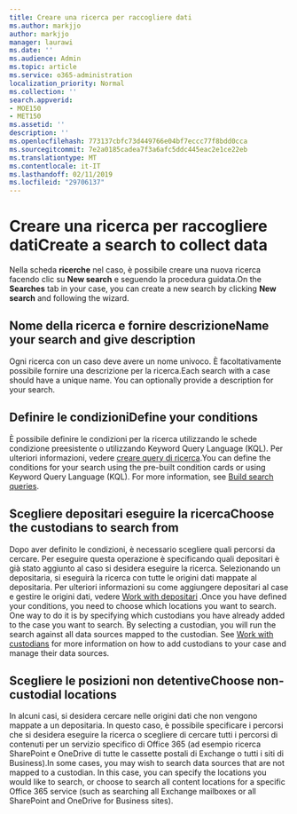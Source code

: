 ```yaml
---
title: Creare una ricerca per raccogliere dati
ms.author: markjjo
author: markjjo
manager: laurawi
ms.date: ''
ms.audience: Admin
ms.topic: article
ms.service: o365-administration
localization_priority: Normal
ms.collection: ''
search.appverid:
- MOE150
- MET150
ms.assetid: ''
description: ''
ms.openlocfilehash: 773137cbfc73d449766e04bf7eccc77f8bdd0cca
ms.sourcegitcommit: 7e2a0185cadea7f3a6afc5ddc445eac2e1ce22eb
ms.translationtype: MT
ms.contentlocale: it-IT
ms.lasthandoff: 02/11/2019
ms.locfileid: "29706137"
---
```

# <a name="create-a-search-to-collect-data"></a><span data-ttu-id="eb0bc-102">Creare una ricerca per raccogliere dati</span><span class="sxs-lookup"><span data-stu-id="eb0bc-102">Create a search to collect data</span></span>

<span data-ttu-id="eb0bc-103">Nella scheda **ricerche** nel caso, è possibile creare una nuova ricerca facendo clic su **New search** e seguendo la procedura guidata.</span><span class="sxs-lookup"><span data-stu-id="eb0bc-103">On the **Searches** tab in your case, you can create a new search by clicking **New search** and following the wizard.</span></span>

## <a name="name-your-search-and-give-description"></a><span data-ttu-id="eb0bc-104">Nome della ricerca e fornire descrizione</span><span class="sxs-lookup"><span data-stu-id="eb0bc-104">Name your search and give description</span></span>

<span data-ttu-id="eb0bc-p101">Ogni ricerca con un caso deve avere un nome univoco. È facoltativamente possibile fornire una descrizione per la ricerca.</span><span class="sxs-lookup"><span data-stu-id="eb0bc-p101">Each search with a case should have a unique name. You can optionally provide a description for your search.</span></span> 

## <a name="define-your-conditions"></a><span data-ttu-id="eb0bc-107">Definire le condizioni</span><span class="sxs-lookup"><span data-stu-id="eb0bc-107">Define your conditions</span></span>

<span data-ttu-id="eb0bc-p102">È possibile definire le condizioni per la ricerca utilizzando le schede condizione preesistente o utilizzando Keyword Query Language (KQL). Per ulteriori informazioni, vedere [creare query di ricerca](building-search-queries.md).</span><span class="sxs-lookup"><span data-stu-id="eb0bc-p102">You can define the conditions for your search using the pre-built condition cards or using Keyword Query Language (KQL). For more information, see [Build search queries](building-search-queries.md).</span></span>

## <a name="choose-the-custodians-to-search-from"></a><span data-ttu-id="eb0bc-110">Scegliere depositari eseguire la ricerca</span><span class="sxs-lookup"><span data-stu-id="eb0bc-110">Choose the custodians to search from</span></span>

<span data-ttu-id="eb0bc-p103">Dopo aver definito le condizioni, è necessario scegliere quali percorsi da cercare. Per eseguire questa operazione è specificando quali depositari è già stato aggiunto al caso si desidera eseguire la ricerca. Selezionando un depositaria, si eseguirà la ricerca con tutte le origini dati mappate al depositaria. Per ulteriori informazioni su come aggiungere depositari al case e gestire le origini dati, vedere [Work with depositari](managing-custodians.md) .</span><span class="sxs-lookup"><span data-stu-id="eb0bc-p103">Once you have defined your conditions, you need to choose which locations you want to search. One way to do it is by specifying which custodians you have already added to the case you want to search. By selecting a custodian, you will run the search against all data sources mapped to the custodian. See [Work with custodians](managing-custodians.md) for more information on how to add custodians to your case and manage their data sources.</span></span>

## <a name="choose-non-custodial-locations"></a><span data-ttu-id="eb0bc-115">Scegliere le posizioni non detentive</span><span class="sxs-lookup"><span data-stu-id="eb0bc-115">Choose non-custodial locations</span></span>

<span data-ttu-id="eb0bc-p104">In alcuni casi, si desidera cercare nelle origini dati che non vengono mappate a un depositaria. In questo caso, è possibile specificare i percorsi che si desidera eseguire la ricerca o scegliere di cercare tutti i percorsi di contenuti per un servizio specifico di Office 365 (ad esempio ricerca SharePoint e OneDrive di tutte le cassette postali di Exchange o tutti i siti di Business).</span><span class="sxs-lookup"><span data-stu-id="eb0bc-p104">In some cases, you may wish to search data sources that are not mapped to a custodian. In this case, you can specify the locations you would like to search, or choose to search all content locations for a specific Office 365 service (such as searching all Exchange mailboxes or all SharePoint and OneDrive for Business sites).</span></span>